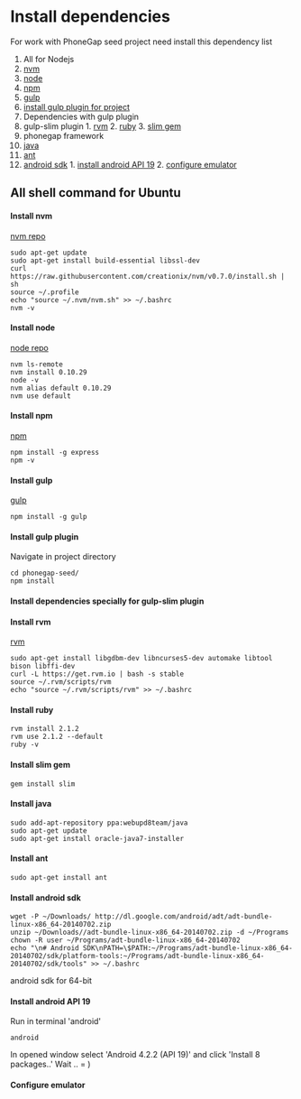 Install dependencies
====================

For work with PhoneGap seed project need install this dependency list

1. All for Nodejs
  1. [nvm](#install-nvm)
  1. [node](#install-node)
  2. [npm](#install-npm)
  3. [gulp](#install-gulp)
  4. [install gulp plugin for project](#install-gulp-plugin)
2. Dependencies with gulp plugin
  1. gulp-slim plugin
    1. [rvm](#install-rvm)
    2. [ruby](#install-ruby)
    3. [slim gem](#install-slim-gem)
3. phonegap framework
  1. [java](#install-java)
  2. [ant](#install-ant)
  3. [android sdk](#install-android-sdk)
    1. [install android API 19](#install-android-api-19)
    2. [configure emulator](#configure-emulator)

## All shell command for Ubuntu

#### Install nvm
[nvm repo](https://github.com/creationix/nvm)
```
sudo apt-get update
sudo apt-get install build-essential libssl-dev
curl https://raw.githubusercontent.com/creationix/nvm/v0.7.0/install.sh | sh
source ~/.profile
echo "source ~/.nvm/nvm.sh" >> ~/.bashrc
nvm -v
```

#### Install node
[node repo](https://github.com/joyent/node)
```
nvm ls-remote
nvm install 0.10.29
node -v
nvm alias default 0.10.29
nvm use default
```

#### Install npm
[npm](https://www.npmjs.org/)
```
npm install -g express
npm -v
```

#### Install gulp
[gulp](http://gulpjs.com/)
```
npm install -g gulp
```

#### Install gulp plugin
Navigate in project directory
```
cd phonegap-seed/
npm install
```

#### Install dependencies specially for gulp-slim plugin

#### Install rvm
[rvm](https://rvm.io/)

```
sudo apt-get install libgdbm-dev libncurses5-dev automake libtool bison libffi-dev
curl -L https://get.rvm.io | bash -s stable
source ~/.rvm/scripts/rvm
echo "source ~/.rvm/scripts/rvm" >> ~/.bashrc
```

#### Install ruby
```
rvm install 2.1.2
rvm use 2.1.2 --default
ruby -v
```

#### Install slim gem
```
gem install slim
```

#### Install java
```
sudo add-apt-repository ppa:webupd8team/java
sudo apt-get update
sudo apt-get install oracle-java7-installer
```

#### Install ant
```
sudo apt-get install ant
```

#### Install android sdk
```
wget -P ~/Downloads/ http://dl.google.com/android/adt/adt-bundle-linux-x86_64-20140702.zip
unzip ~/Downloads//adt-bundle-linux-x86_64-20140702.zip -d ~/Programs
chown -R user ~/Programs/adt-bundle-linux-x86_64-20140702
echo "\n# Android SDK\nPATH=\$PATH:~/Programs/adt-bundle-linux-x86_64-20140702/sdk/platform-tools:~/Programs/adt-bundle-linux-x86_64-20140702/sdk/tools" >> ~/.bashrc
```
android sdk for 64-bit

#### Install android API 19
Run in terminal 'android'
```
android
```
In opened window select 'Android 4.2.2 (API 19)' and click 'Install 8 packages..'
Wait .. = )

#### Configure emulator
